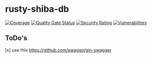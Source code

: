 # rusty-shiba-db
[![Coverage](https://sonarcloud.io/api/project_badges/measure?project=FPGSchiba_rusty-shiba-db&metric=coverage)](https://sonarcloud.io/summary/new_code?id=FPGSchiba_rusty-shiba-db)
[![Quality Gate Status](https://sonarcloud.io/api/project_badges/measure?project=FPGSchiba_rusty-shiba-db&metric=alert_status)](https://sonarcloud.io/summary/new_code?id=FPGSchiba_rusty-shiba-db)
[![Security Rating](https://sonarcloud.io/api/project_badges/measure?project=FPGSchiba_rusty-shiba-db&metric=security_rating)](https://sonarcloud.io/summary/new_code?id=FPGSchiba_rusty-shiba-db)
[![Vulnerabilities](https://sonarcloud.io/api/project_badges/measure?project=FPGSchiba_rusty-shiba-db&metric=vulnerabilities)](https://sonarcloud.io/summary/new_code?id=FPGSchiba_rusty-shiba-db)


## ToDo's

 [x] use this https://github.com/swaggo/gin-swagger